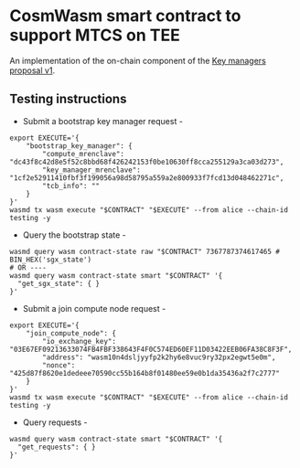 # CosmWasm smart contract to support MTCS on TEE

An implementation of the on-chain component of
the [Key managers proposal v1](https://github.com/informalsystems/tee-mtcs/issues/26).

## Testing instructions

* Submit a bootstrap key manager request -

```
export EXECUTE='{
    "bootstrap_key_manager": {
        "compute_mrenclave": "dc43f8c42d8e5f52c8bbd68f426242153f0be10630ff8cca255129a3ca03d273", 
        "key_manager_mrenclave": "1cf2e52911410fbf3f199056a98d58795a559a2e800933f7fcd13d048462271c", 
        "tcb_info": ""
    }
}'
wasmd tx wasm execute "$CONTRACT" "$EXECUTE" --from alice --chain-id testing -y
```

* Query the bootstrap state -

```
wasmd query wasm contract-state raw "$CONTRACT" 7367787374617465 # BIN_HEX('sgx_state')
# OR ----
wasmd query wasm contract-state smart "$CONTRACT" '{
  "get_sgx_state": { }
}'
```

* Submit a join compute node request -

```
export EXECUTE='{
    "join_compute_node": {
        "io_exchange_key": "03E67EF09213633074FB4FBF338643F4F0C574ED60EF11D03422EEB06FA38C8F3F", 
        "address": "wasm10n4dsljyyfp2k2hy6e8vuc9ry32px2egwt5e0m", 
        "nonce": "425d87f8620e1dedeee70590cc55b164b8f01480ee59e0b1da35436a2f7c2777"
    }
}'
wasmd tx wasm execute "$CONTRACT" "$EXECUTE" --from alice --chain-id testing -y
```

* Query requests -

```
wasmd query wasm contract-state smart "$CONTRACT" '{
  "get_requests": { }
}'
```
